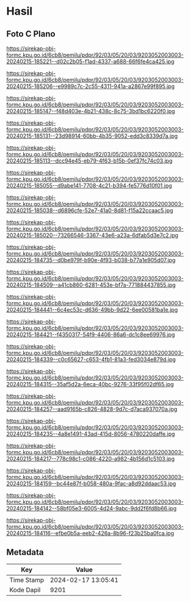 # Hasil

## Foto C Plano

https://sirekap-obj-formc.kpu.go.id/6cb8/pemilu/pdpr/92/03/05/20/03/9203052003003-20240215-185221--d02c2b05-f1ad-4337-a688-66f6fe4ca425.jpg

https://sirekap-obj-formc.kpu.go.id/6cb8/pemilu/pdpr/92/03/05/20/03/9203052003003-20240215-185206--e9989c7c-2c55-4311-941a-a2867e99f895.jpg

https://sirekap-obj-formc.kpu.go.id/6cb8/pemilu/pdpr/92/03/05/20/03/9203052003003-20240215-185147--f48d403e-4b21-438c-8c75-3bd1bc6220f0.jpg

https://sirekap-obj-formc.kpu.go.id/6cb8/pemilu/pdpr/92/03/05/20/03/9203052003003-20240215-185131--23d98914-60bb-4b35-9052-edd3c8339d7a.jpg

https://sirekap-obj-formc.kpu.go.id/6cb8/pemilu/pdpr/92/03/05/20/03/9203052003003-20240215-185113--dcc94e45-eb79-4f63-b15b-0ef37fc74c03.jpg

https://sirekap-obj-formc.kpu.go.id/6cb8/pemilu/pdpr/92/03/05/20/03/9203052003003-20240215-185055--d9abe141-7708-4c21-b394-fe5776d10f01.jpg

https://sirekap-obj-formc.kpu.go.id/6cb8/pemilu/pdpr/92/03/05/20/03/9203052003003-20240215-185038--d6896cfe-52e7-41a0-8d81-f15a22ccaac5.jpg

https://sirekap-obj-formc.kpu.go.id/6cb8/pemilu/pdpr/92/03/05/20/03/9203052003003-20240215-185020--73266546-3367-43e6-a23a-6dfab5d3e7c2.jpg

https://sirekap-obj-formc.kpu.go.id/6cb8/pemilu/pdpr/92/03/05/20/03/9203052003003-20240215-184735--d0be979f-b90e-4f93-b038-b77a1e905d07.jpg

https://sirekap-obj-formc.kpu.go.id/6cb8/pemilu/pdpr/92/03/05/20/03/9203052003003-20240215-184509--a41cb860-6281-453e-bf7a-771884437855.jpg

https://sirekap-obj-formc.kpu.go.id/6cb8/pemilu/pdpr/92/03/05/20/03/9203052003003-20240215-184441--6c4ec53c-d636-49bb-9d22-6ee00581ba1e.jpg

https://sirekap-obj-formc.kpu.go.id/6cb8/pemilu/pdpr/92/03/05/20/03/9203052003003-20240215-184421--f4350317-54f9-4406-86a6-dc1c8ee69976.jpg

https://sirekap-obj-formc.kpu.go.id/6cb8/pemilu/pdpr/92/03/05/20/03/9203052003003-20240215-184339--c0c65627-c653-4fb1-81a3-fed3034e879d.jpg

https://sirekap-obj-formc.kpu.go.id/6cb8/pemilu/pdpr/92/03/05/20/03/9203052003003-20240215-184315--35af5d2a-6eca-40bc-9276-33f95f02df65.jpg

https://sirekap-obj-formc.kpu.go.id/6cb8/pemilu/pdpr/92/03/05/20/03/9203052003003-20240215-184257--aad9165b-c826-4828-9d7c-d7aca937070a.jpg

https://sirekap-obj-formc.kpu.go.id/6cb8/pemilu/pdpr/92/03/05/20/03/9203052003003-20240215-184235--4a8e1491-43ad-415d-8056-4780220daffe.jpg

https://sirekap-obj-formc.kpu.go.id/6cb8/pemilu/pdpr/92/03/05/20/03/9203052003003-20240215-184217--778c98c1-c086-4220-a982-4b156d1c5103.jpg

https://sirekap-obj-formc.kpu.go.id/6cb8/pemilu/pdpr/92/03/05/20/03/9203052003003-20240215-184159--bc44e87f-b058-480a-9fac-a8d92ddaac53.jpg

https://sirekap-obj-formc.kpu.go.id/6cb8/pemilu/pdpr/92/03/05/20/03/9203052003003-20240215-184142--58bf05e3-6005-4d24-9abc-9dd2f6fd8b66.jpg

https://sirekap-obj-formc.kpu.go.id/6cb8/pemilu/pdpr/92/03/05/20/03/9203052003003-20240215-184116--efbe0b5a-eeb2-426a-8b96-f23b25ba0fca.jpg


## Metadata

| Key        | Value               |
| ---------- | ------------------- |
| Time Stamp | 2024-02-17 13:05:41 |
| Kode Dapil | 9201                |



